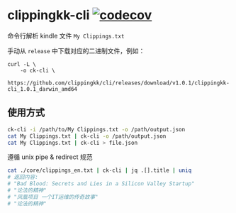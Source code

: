 # clippingkk-cli [![codecov](https://codecov.io/gh/clippingkk/cli/branch/master/graph/badge.svg?token=68N24T6T9P)](https://codecov.io/gh/clippingkk/cli)

命令行解析 kindle 文件 `My Clippings.txt`


手动从 `release` 中下载对应的二进制文件，例如：

```
curl -L \
	-o ck-cli \
	https://github.com/clippingkk/cli/releases/download/v1.0.1/clippingkk-cli_1.0.1_darwin_amd64
```

## 使用方式

```bash
ck-cli -i /path/to/My Clippings.txt -o /path/output.json
cat My Clippings.txt | ck-cli -o /path/output.json
cat My Clippings.txt | ck-cli > file.json
```

遵循 unix pipe & redirect 规范

```bash
cat ./core/clippings_en.txt | ck-cli | jq .[].title | uniq
# 返回内容:
# "Bad Blood: Secrets and Lies in a Silicon Valley Startup"
# "论法的精神"
# "凤凰项目 一个IT运维的传奇故事"
# "论法的精神"
```

